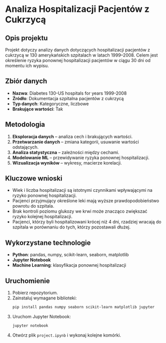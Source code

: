 # Analiza Hospitalizacji Pacjentów z Cukrzycą

## Opis projektu
Projekt dotyczy analizy danych dotyczących hospitalizacji pacjentów z cukrzycą w 130 amerykańskich szpitalach w latach 1999–2008. Celem jest określenie ryzyka ponownej hospitalizacji pacjentów w ciągu 30 dni od momentu ich wypisu.

## Zbiór danych
- **Nazwa**: Diabetes 130-US hospitals for years 1999-2008
- **Źródło**: Dokumentacja szpitalna pacjentów z cukrzycą
- **Typ danych**: Kategoryczne, liczbowe
- **Brakujące wartości**: Tak

## Metodologia
1. **Eksploracja danych** – analiza cech i brakujących wartości.
2. **Przetwarzanie danych** – zmiana kategorii, usuwanie wartości odstających.
3. **Analiza statystyczna** – zależności między cechami.
4. **Modelowanie ML** – przewidywanie ryzyka ponownej hospitalizacji.
5. **Wizualizacja wyników** – wykresy, macierze korelacji.

## Kluczowe wnioski
- Wiek i liczba hospitalizacji są istotnymi czynnikami wpływającymi na ryzyko ponownej hospitalizacji.
- Pacjenci przyjmujący określone leki mają wyższe prawdopodobieństwo powrotu do szpitala.
- Brak kontroli poziomu glukozy we krwi może znacząco zwiększać ryzyko kolejnej hospitalizacji.
- Pacjenci, którzy byli hospitalizowani krócej niż 4 dni, rzadziej wracają do szpitala w porównaniu do tych, którzy pozostawali dłużej.

## Wykorzystane technologie
- **Python**: pandas, numpy, scikit-learn, seaborn, matplotlib
- **Jupyter Notebook**
- **Machine Learning**: klasyfikacja ponownej hospitalizacji

## Uruchomienie
1. Pobierz repozytorium.
2. Zainstaluj wymagane biblioteki:
   ```bash
   pip install pandas numpy seaborn scikit-learn matplotlib jupyter
   ```
3. Uruchom Jupyter Notebook:
   ```bash
   jupyter notebook
   ```
4. Otwórz plik `project.ipynb` i wykonaj kolejne komórki.
